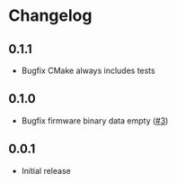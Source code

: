 # Changelog

## 0.1.1
- Bugfix CMake always includes tests

## 0.1.0
- Bugfix firmware binary data empty ([#3](https://github.com/ZIMO-Elektronik/ZSU/issues/3))

## 0.0.1
- Initial release